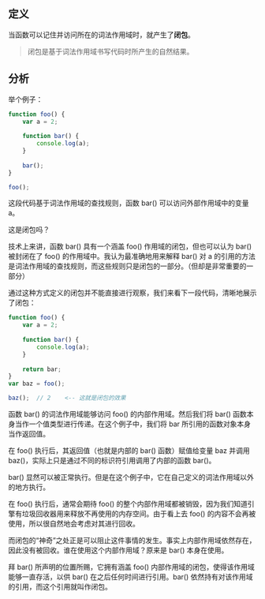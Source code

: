 ## 定义

当函数可以记住并访问所在的词法作用域时，就产生了**闭包**。

> 闭包是基于词法作用域书写代码时所产生的自然结果。

## 分析

举个例子：

```js
function foo() {
	var a = 2;
	
	function bar() {
		console.log(a);
	}
	
	bar();
}

foo();
```

这段代码基于词法作用域的查找规则，函数 bar() 可以访问外部作用域中的变量 a。

这是闭包吗？

技术上来讲，函数 bar() 具有一个涵盖 foo() 作用域的闭包，但也可以认为 bar() 被封闭在了 foo() 的作用域中。我认为最准确地用来解释 bar() 对 a 的引用的方法是词法作用域的查找规则，而这些规则只是闭包的一部分。（但却是非常重要的一部分）

通过这种方式定义的闭包并不能直接进行观察，我们来看下一段代码，清晰地展示了闭包：

```js
function foo() {
	var a = 2;
	
	function bar() {
		console.log(a);
	}
	
	return bar;
}
var baz = foo();

baz();	// 2	<-- 这就是闭包的效果
```

函数 bar() 的词法作用域能够访问 foo() 的内部作用域。然后我们将 bar() 函数本身当作一个值类型进行传递。在这个例子中，我们将 bar 所引用的函数对象本身当作返回值。

在 foo() 执行后，其返回值（也就是内部的 bar() 函数）赋值给变量 baz 并调用 baz()，实际上只是通过不同的标识符引用调用了内部的函数 bar()。

bar() 显然可以被正常执行。但是在这个例子中，它在自己定义的词法作用域以外的地方执行。

在 foo() 执行后，通常会期待 foo() 的整个内部作用域都被销毁，因为我们知道引擎有垃圾回收器用来释放不再使用的内存空间。由于看上去 foo() 的内容不会再被使用，所以很自然地会考虑对其进行回收。

而闭包的“神奇”之处正是可以阻止这件事情的发生。事实上内部作用域依然存在，因此没有被回收。谁在使用这个内部作用域？原来是 bar() 本身在使用。

拜 bar() 所声明的位置所赐，它拥有涵盖 foo() 内部作用域的闭包，使得该作用域能够一直存活，以供 bar() 在之后任何时间进行引用。bar() 依然持有对该作用域的引用，而这个引用就叫作闭包。